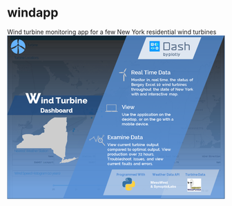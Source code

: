 # windapp
Wind turbine monitoring app for a few New York residential wind turbines
![alt text](windapp.jpeg "Info")

